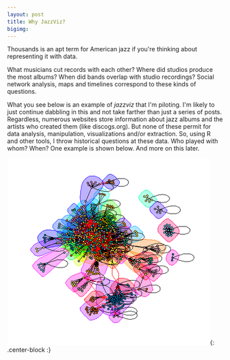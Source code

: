 ```yaml
---
layout: post
title: Why JazzViz?
bigimg: 
---
```


Thousands is an apt term for American jazz if you're thinking about representing it with data. 

What musicians cut records with each other? Where did studios produce the most albums? When did bands overlap with studio
recordings? Social network analysis, maps and timelines correspond to these kinds of questions.

What you see below is an example of <i>jazzviz</i> that I'm piloting. I'm likely to just continue dabbling in this and not take farther than just a series of posts. Regardless,  numerous websites store information about jazz albums and the artists who created them (like discogs.org). But none of these permit for data analysis, manipulation, visualizations and/or extraction. So, using R and other tools, I throw historical questions at these data.  Who played with whom?  When?  One example is shown below.  And more on this later.

![network](/img/bluenotecliques.png){: .center-block :}      
